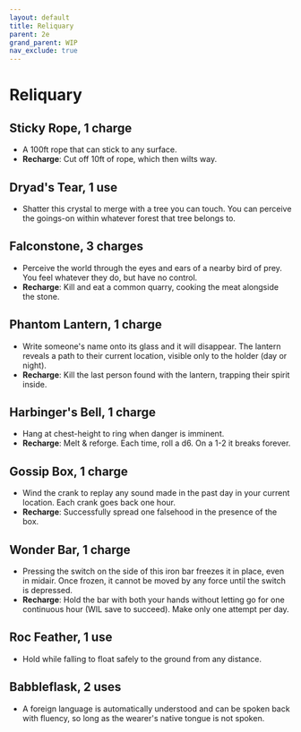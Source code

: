 ```yaml
---
layout: default
title: Reliquary
parent: 2e
grand_parent: WIP
nav_exclude: true
---
```


# Reliquary

## Sticky Rope, 1 charge
- A 100ft rope that can stick to any surface.
- **Recharge**: Cut off 10ft of rope, which then wilts way.  

## Dryad's Tear, 1 use
  - Shatter this crystal to merge with a tree you can touch. You can perceive the goings-on within whatever forest that tree belongs to.
 
## Falconstone, 3 charges
 - Perceive the world through the eyes and ears of a nearby bird of prey. You feel whatever they do, but have no control.
 - **Recharge**: Kill and eat a common quarry, cooking the meat alongside the stone.

## Phantom Lantern, 1 charge
- Write someone's name onto its glass and it will disappear. The lantern reveals a path to their current location, visible only to the holder (day or night).
- **Recharge**: Kill the last person found with the lantern, trapping their spirit inside.

## Harbinger's Bell, 1 charge
- Hang at chest-height to ring when danger is imminent.
- **Recharge**: Melt & reforge. Each time, roll a d6. On a 1-2 it breaks forever.

## Gossip Box, 1 charge
- Wind the crank to replay any sound made in the past day in your current location. Each crank goes back one hour.
- **Recharge**: Successfully spread one falsehood in the presence of the box.

## Wonder Bar, 1 charge
- Pressing the switch on the side of this iron bar freezes it in place, even in midair. Once frozen, it cannot be moved by any force until the switch is depressed.
- **Recharge**: Hold the bar with both your hands without letting go for one continuous hour (WIL save to succeed). Make only one attempt per day.

## Roc Feather, 1 use
- Hold while falling to float safely to the ground from any distance.

## Babbleflask, 2 uses
- A foreign language is automatically understood and can be spoken back with fluency, so long as the wearer's native tongue is not spoken.


